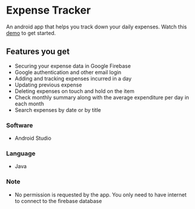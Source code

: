 # Expense Tracker
An android app that helps you track down your daily expenses. Watch this [demo](https://youtu.be/iMJBr2fKKxg) to get started.

## Features you get
* Securing your expense data in Google Firebase
* Google authentication and other email login
* Adding and tracking expenses incurred in a day
* Updating previous expense 
* Deleting expenses on touch and hold on the item
* Check monthly summary along with the average expenditure per day in each month
* Search expenses by date or by title

### Software
* Android Studio

### Language
* Java

### Note
* No permission is requested by the app. You only need to have internet to connect to the firebase database
